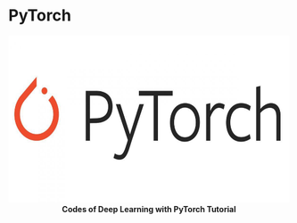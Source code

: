 # PyTorch
<div align="center">
    <a href="https://github.com/roostamovic/pytorch">
        <img src="pytorch.jpeg" alt="Logo" width="600" height="300">
      </a>
    <b>Codes of Deep Learning with PyTorch Tutorial</b>
</div>
